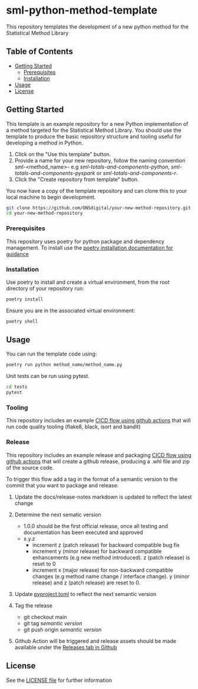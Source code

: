 # sml-python-method-template
This repository templates the development of a new python method for the Statistical Method Library

## Table of Contents
- [Getting Started](#getting-started)
  - [Prerequisites](#prerequisites)
  - [Installation](#installation)
- [Usage](#usage)
- [License](#license)

## Getting Started

This template is an example repository for a new Python implementation of a method targeted for the Statistical Method Library.
You should use the template to produce the basic repository structure and tooling useful for developing a method in Python.

1. Click on the "Use this template" button.
2. Provide a name for your new repository, follow the naming convention sml-<method_name>-<implementation> e.g *sml-totals-and-components-python*, *sml-totals-and-components-pyspark* or *sml-totals-and-components-r*.
3. Click the "Create repository from template" button.

You now have a copy of the template repository and can clone this to your local machine to begin development.

```bash
git clone https://github.com/ONSdigital/your-new-method-repository.git
cd your-new-method-repository
```
### Prerequisites
This repository uses poetry for python package and dependency management. To install use the [poetry installation documentation for guidance](https://python-poetry.org/docs/#installing-with-the-official-installer)

### Installation
Use poetry to install and create a virtual environment, from the root directory of your repository run:
```bash
poetry install
```
Ensure you are in the associated virtual environment:
```bash
poetry shell
```
## Usage
You can run the template code using:
```bash
poetry run python method_name/method_name.py
```
Unit tests can be run using pytest.
```bash
cd tests
pytest
```
### Tooling
This repository includes an example [CICD flow using github actions](https://github.com/ONSdigital/sml-python-method-template/blob/main/.github/workflows/ci-checks.yaml) that will run code quality tooling (flake8, black, isort and bandit)

### Release
This repository includes an example release and packaging [CICD flow using github actions](https://github.com/ONSdigital/sml-python-method-template/blob/main/.github/workflows/package-release-artifact.yml) that will create a github release, producing a .whl file and zip of the source code.  

To trigger this flow add a tag in the format of a semantic version to the commit that you want to package and release:
1. Update the docs/release-notes markdown is updated to reflect the latest change
2. Determine the next sematic version
    - 1.0.0 should be the first official release, once all testing and documentation has been executed and approved
    -  x.y.z
        -  increment z (patch release) for backward compatible bug fix
        -  increment y (minor release) for backward compatible enhancements (e.g new method introduced). z (patch release) is reset to 0
        -  increment x (major release) for non-backward compatible changes (e.g method name change / interface change). y (minor release) and z (patch release) are reset to 0.
3. Update [pyproject.toml](https://github.com/ONSdigital/sml-python-method-template/blob/main/pyproject.toml) to reflect the next semantic version
4. Tag the release
    - git checkout main
    - git tag *semantic version*
    - git push origin *semantic version*

6. Github Action will be triggered and release assets should be made available under the [Releases tab in Github](https://github.com/ONSdigital/sml-python-method-template/releases)

## License
See the [LICENSE file](https://github.com/ONSdigital/sml-python-method-template/blob/main/LICENSE) for further information
